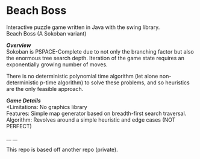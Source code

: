 # Beach Boss


Interactive puzzle game written in Java with the swing library.</br>
Beach Boss (A Sokoban variant)</p>

***Overview***</br>
Sokoban is PSPACE-Complete due to not only the branching factor but also the enormous tree search depth. Iteration of the game state requires an exponentially growing number of moves.</br>

There is no deterministic polynomial time algorithm (let alone non-deterministic p-time algorithm) to solve these problems, and so heuristics are the only feasible approach.</p>


***Game Details***</br>
<Limitations: No graphics library</br>
Features: Simple map generator based on breadth-first search traversal.</br>
Algorithm: Revolves around a simple heuristic and edge cases (NOT PERFECT)


__
__

This repo is based off another repo (private).
